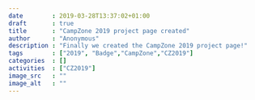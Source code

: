 ```yaml
---
date        : 2019-03-28T13:37:02+01:00
draft       : true
title       : "CampZone 2019 project page created"
author      : "Anonymous"
description : "Finally we created the CampZone 2019 project page!"
tags        : ["2019", "Badge","CampZone","CZ2019"]
categories  : []
activities  : ["CZ2019"]
image_src   : ""
image_alt   : ""
---
```


